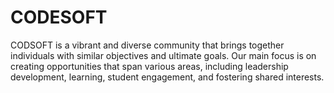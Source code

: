 # CODESOFT
CODSOFT is a vibrant and diverse community that brings together individuals with similar objectives and ultimate goals. Our main focus is on creating opportunities that span various areas, including leadership development, learning, student engagement, and fostering shared interests.
